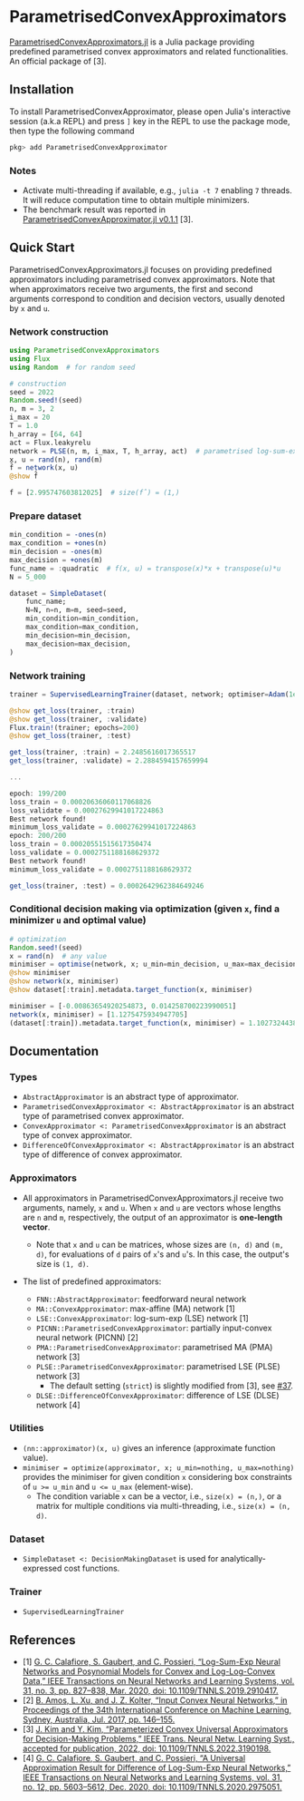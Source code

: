 # ParametrisedConvexApproximators
[ParametrisedConvexApproximators.jl](https://github.com/JinraeKim/ParametrisedConvexApproximators.jl)
is a Julia package providing predefined parametrised convex approximators and related functionalities.
An official package of [3].


## Installation
To install ParametrisedConvexApproximator,
please open Julia's interactive session (a.k.a REPL) and press `]` key
in the REPL to use the package mode, then type the following command

```julia
pkg> add ParametrisedConvexApproximator
```

### Notes
- Activate multi-threading if available, e.g., `julia -t 7` enabling `7` threads.
It will reduce computation time to obtain multiple minimizers.
- The benchmark result was reported in [ParametrisedConvexApproximator.jl v0.1.1](https://github.com/JinraeKim/ParametrisedConvexApproximators.jl/tree/v0.1.1) [3].


## Quick Start
ParametrisedConvexApproximators.jl focuses on providing predefined approximators
including parametrised convex approximators.
Note that when approximators receive two arguments, the first and second arguments correspond to
condition and decision vectors, usually denoted by `x` and `u`.

### Network construction
```julia
using ParametrisedConvexApproximators
using Flux
using Random  # for random seed

# construction
seed = 2022
Random.seed!(seed)
n, m = 3, 2
i_max = 20
T = 1.0
h_array = [64, 64]
act = Flux.leakyrelu
network = PLSE(n, m, i_max, T, h_array, act)  # parametrised log-sum-exp (PLSE) network
x, u = rand(n), rand(m)
f̂ = network(x, u)
@show f̂
```

```julia
f̂ = [2.995747603812025]  # size(f̂) = (1,)
```

### Prepare dataset
```julia
min_condition = -ones(n)
max_condition = +ones(n)
min_decision = -ones(m)
max_decision = +ones(m)
func_name = :quadratic  # f(x, u) = transpose(x)*x + transpose(u)*u
N = 5_000

dataset = SimpleDataset(
    func_name;
    N=N, n=n, m=m, seed=seed,
    min_condition=min_condition,
    max_condition=max_condition,
    min_decision=min_decision,
    max_decision=max_decision,
)
```

### Network training
```julia
trainer = SupervisedLearningTrainer(dataset, network; optimiser=Adam(1e-4))

@show get_loss(trainer, :train)
@show get_loss(trainer, :validate)
Flux.train!(trainer; epochs=200)
@show get_loss(trainer, :test)
```

```julia
get_loss(trainer, :train) = 2.2485616017365517
get_loss(trainer, :validate) = 2.2884594157659994

...

epoch: 199/200
loss_train = 0.00020636060117068826
loss_validate = 0.00027629941017224863
Best network found!
minimum_loss_validate = 0.00027629941017224863
epoch: 200/200
loss_train = 0.00020551515617350474
loss_validate = 0.0002751188168629372
Best network found!
minimum_loss_validate = 0.0002751188168629372

get_loss(trainer, :test) = 0.0002642962384649246
```

### Conditional decision making via optimization (given `x`, find a minimizer `u` and optimal value)
```julia
# optimization
Random.seed!(seed)
x = rand(n)  # any value
minimiser = optimise(network, x; u_min=min_decision, u_max=max_decision)  # minimsation
@show minimiser
@show network(x, minimiser)
@show dataset[:train].metadata.target_function(x, minimiser)
```

```julia
minimiser = [-0.00863654920254873, 0.014258700223990051]
network(x, minimiser) = [1.1275475934947705]
(dataset[:train]).metadata.target_function(x, minimiser) = 1.1027324438048691
```



## Documentation
### Types
- `AbstractApproximator` is an abstract type of approximator.
- `ParametrisedConvexApproximator <: AbstractApproximator` is an abstract type of parametrised convex approximator.
- `ConvexApproximator <: ParametrisedConvexApproximator` is an abstract type of convex approximator.
- `DifferenceOfConvexApproximator <: AbstractApproximator` is an abstract type of difference of convex approximator.

### Approximators
- All approximators in ParametrisedConvexApproximators.jl receive two arguments, namely, `x` and `u`.
When `x` and `u` are vectors whose lengths are `n` and `m`, respectively,
the output of an approximator is **one-length vector**.
    - Note that `x` and `u` can be matrices, whose sizes are `(n, d)` and `(m, d)`,
    for evaluations of `d` pairs of `x`'s and `u`'s.
    In this case, the output's size is `(1, d)`.

- The list of predefined approximators:
    - `FNN::AbstractApproximator`: feedforward neural network
    - `MA::ConvexApproximator`: max-affine (MA) network [1]
    - `LSE::ConvexApproximator`: log-sum-exp (LSE) network [1]
    - `PICNN::ParametrisedConvexApproximator`: partially input-convex neural network (PICNN) [2]
    - `PMA::ParametrisedConvexApproximator`: parametrised MA (PMA) network [3]
    - `PLSE::ParametrisedConvexApproximator`: parametrised LSE (PLSE) network [3]
        - The default setting (`strict`) is slightly modified from [3], see [#37](https://github.com/JinraeKim/ParametrisedConvexApproximators.jl/pull/37).
    - `DLSE::DifferenceOfConvexApproximator`: difference of LSE (DLSE) network [4]

### Utilities
- `(nn::approximator)(x, u)` gives an inference (approximate function value).
- `minimiser = optimize(approximator, x; u_min=nothing, u_max=nothing)` provides the minimiser for given condition `x`
considering box constraints of `u >= u_min` and `u <= u_max` (element-wise).
    - The condition variable `x` can be a vector, i.e., `size(x) = (n,)`,
    or a matrix for multiple conditions via multi-threading, i.e., `size(x) = (n, d)`.

### Dataset
- `SimpleDataset <: DecisionMakingDataset` is used for analytically-expressed cost functions.

### Trainer
- `SupervisedLearningTrainer`



## References
- [1] [G. C. Calafiore, S. Gaubert, and C. Possieri, “Log-Sum-Exp Neural Networks and Posynomial Models for Convex and Log-Log-Convex Data,” IEEE Transactions on Neural Networks and Learning Systems, vol. 31, no. 3, pp. 827–838, Mar. 2020, doi: 10.1109/TNNLS.2019.2910417.](https://ieeexplore.ieee.org/abstract/document/8715799?casa_token=ptHxee1NJ30AAAAA:etAIY0UkR0yg6YK7mgtEzCzHavM0d6Cos1VNzpn0cw5hbiEnFnAxNDm1rflWjDAOa-iO6xU5Lg)
- [2] [B. Amos, L. Xu, and J. Z. Kolter, “Input Convex Neural Networks,” in Proceedings of the 34th International Conference on Machine Learning, Sydney, Australia, Jul. 2017, pp. 146–155.](http://proceedings.mlr.press/v70/amos17b.html)
- [3] [J. Kim and Y. Kim, “Parameterized Convex Universal Approximators for Decision-Making Problems,” IEEE Trans. Neural Netw. Learning Syst., accepted for publication, 2022, doi: 10.1109/TNNLS.2022.3190198.](https://ieeexplore.ieee.org/document/9833537)
- [4] [G. C. Calafiore, S. Gaubert, and C. Possieri, “A Universal Approximation Result for Difference of Log-Sum-Exp Neural Networks,” IEEE Transactions on Neural Networks and Learning Systems, vol. 31, no. 12, pp. 5603–5612, Dec. 2020, doi: 10.1109/TNNLS.2020.2975051.](https://ieeexplore.ieee.org/abstract/document/9032340)
